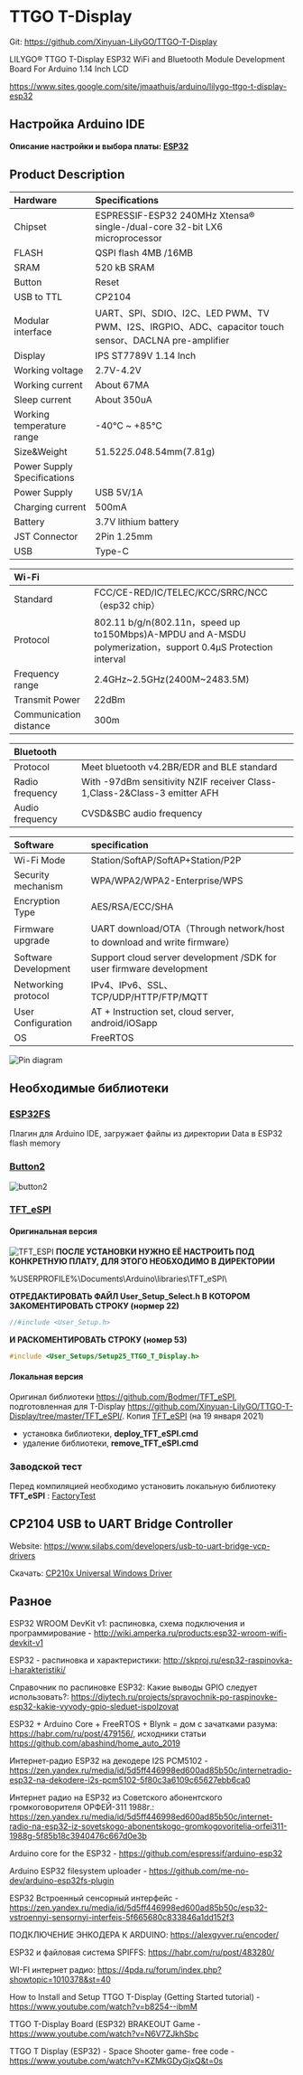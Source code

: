 # TTGO T-Display

Git: https://github.com/Xinyuan-LilyGO/TTGO-T-Display

LILYGO® TTGO T-Display ESP32 WiFi and Bluetooth Module Development Board For Arduino 1.14 Inch LCD

https://www.sites.google.com/site/jmaathuis/arduino/lilygo-ttgo-t-display-esp32

## Настройка Arduino IDE
**Описание настройки и выбора платы: [ESP32](../ESP32/readme.md)**

## Product  Description

| Hardware                    | Specifications |
| :-                          | :- |
| Chipset                     | ESPRESSIF-ESP32 240MHz Xtensa® single-/dual-core 32-bit LX6 microprocessor |
| FLASH                       | QSPI flash 4MB /16MB |
| SRAM                        | 520 kB SRAM |
| Button                      | Reset |
| USB to TTL                  | CP2104 |
| Modular interface           | UART、SPI、SDIO、I2C、LED PWM、TV PWM、I2S、IRGPIO、ADC、capacitor touch sensor、DACLNA  pre-amplifier |
| Display                     | IPS ST7789V 1.14 Inch |
| Working voltage             | 2.7V-4.2V |
| Working current             | About 67MA |
| Sleep current               | About 350uA |
| Working temperature range   | -40℃ ~ +85℃ |
| Size&Weight                 | 51.52*25.04*8.54mm(7.81g) |
| Power Supply Specifications | 
| Power Supply                | USB 5V/1A |
| Charging current            | 500mA |
| Battery                     | 3.7V lithium battery |
| JST Connector               | 2Pin 1.25mm |
| USB                         | Type-C |

| Wi-Fi                  | |
| :-                     | :- |
| Standard               | FCC/CE-RED/IC/TELEC/KCC/SRRC/NCC（esp32 chip）|
| Protocol               | 802.11 b/g/n(802.11n，speed up to150Mbps)A-MPDU and A-MSDU polymerization，support 0.4μS Protection interval |
| Frequency range        | 2.4GHz~2.5GHz(2400M~2483.5M) |
| Transmit Power         | 22dBm |
| Communication distance | 300m |


| Bluetooth       | |
| :-              | :- |
| Protocol        | Meet bluetooth v4.2BR/EDR and BLE standard |
| Radio frequency | With -97dBm sensitivity NZIF receiver Class-1,Class-2&Class-3 emitter AFH |
| Audio frequency | CVSD&SBC audio frequency |


| Software             | specification |
| :-                   | :- |
| Wi-Fi Mode           | Station/SoftAP/SoftAP+Station/P2P |
| Security mechanism   | WPA/WPA2/WPA2-Enterprise/WPS |
| Encryption Type      | AES/RSA/ECC/SHA |
| Firmware upgrade     | UART download/OTA（Through network/host to download and write firmware） |
| Software Development | Support cloud server development /SDK for user firmware development |
| Networking protocol  | IPv4、IPv6、SSL、TCP/UDP/HTTP/FTP/MQTT |
| User Configuration   | AT + Instruction set, cloud server, android/iOSapp |
| OS                   | FreeRTOS |

![Pin diagram](./images/pins.jpg "Распиновка")

## Необходимые библиотеки

### [ESP32FS](https://github.com/me-no-dev/arduino-esp32fs-plugin/releases)
Плагин для Arduino IDE, загружает файлы из директории Data в ESP32 flash memory

### [Button2](https://github.com/LennartHennigs/Button2)
![button2](./images/button2.png "Button2")

### [TFT_eSPI](https://github.com/Bodmer/TFT_eSPI)
#### Оригинальная версия ####
![TFT_ESPI](./images/tft_espi.png)
**ПОСЛЕ УСТАНОВКИ НУЖНО ЕЁ НАСТРОИТЬ ПОД КОНКРЕТНУЮ ПЛАТУ, ДЛЯ ЭТОГО НЕОБХОДИМО В ДИРЕКТОРИИ**

%USERPROFILE%\Documents\Arduino\libraries\\TFT_eSPI\

**ОТРЕДАКТИРОВАТЬ ФАЙЛ __User_Setup_Select.h__ В КОТОРОМ ЗАКОМЕНТИРОВАТЬ СТРОКУ (нормер 22)**

```C++
//#include <User_Setup.h>
```

**И РАСКОМЕНТИРОВАТЬ СТРОКУ (номер 53)**

```C++
#include <User_Setups/Setup25_TTGO_T_Display.h>
```

#### Локальная версия ####
Оригинал библиотеки https://github.com/Bodmer/TFT_eSPI, подготовленная для T-Display https://github.com/Xinyuan-LilyGO/TTGO-T-Display/tree/master/TFT_eSPI/.
Копия [TFT_eSPI](https://github.com/ikozin/Arduino/tree/master/LilyGO-TTGO/T-Display/TFT_eSPI/) (на 19 января 2021) 
- установка библиотеки, **deploy_TFT_eSPI.cmd**
- удаление  библиотеки, **remove_TFT_eSPI.cmd**

### Заводской тест ###
Перед компиляцией необходимо установить локальную библиотеку **TFT_eSPI** : [FactoryTest](./TFT_eSPI/examples/FactoryTest/FactoryTest.ino)

## CP2104 USB to UART Bridge Controller
Website: https://www.silabs.com/developers/usb-to-uart-bridge-vcp-drivers

Скачать: [CP210x Universal Windows Driver](https://www.silabs.com/documents/public/software/CP210x_Universal_Windows_Driver.zip)

## Разное
ESP32 WROOM DevKit v1: распиновка, схема подключения и программирование - http://wiki.amperka.ru/products:esp32-wroom-wifi-devkit-v1

ESP32 - распиновка и характеристики: http://skproj.ru/esp32-raspinovka-i-harakteristiki/

Справочник по распиновке ESP32: Какие выводы GPIO следует использовать?: https://diytech.ru/projects/spravochnik-po-raspinovke-esp32-kakie-vyvody-gpio-sleduet-ispolzovat

ESP32 + Arduino Core + FreeRTOS + Blynk = дом с зачатками разума: https://habr.com/ru/post/479156/,
исходники статьи https://github.com/abashind/home_auto_2019

Интернет-радио ESP32 на декодере I2S PCM5102 - https://zen.yandex.ru/media/id/5d5ff446998ed600ad85b50c/internetradio-esp32-na-dekodere-i2s-pcm5102-5f80c3a6109c65627ebb6ca0

Интернет радио на ESP32 из Советского абонентского громкоговорителя ОРФЕЙ-311 1988г.: https://zen.yandex.ru/media/id/5d5ff446998ed600ad85b50c/internet-radio-na-esp32-iz-sovetskogo-abonentskogo-gromkogovoritelia-orfei311-1988g-5f85b18c3940476c667d0e3b

Arduino core for the ESP32 - https://github.com/espressif/arduino-esp32

Arduino ESP32 filesystem uploader - https://github.com/me-no-dev/arduino-esp32fs-plugin

ESP32 Встроенный сенсорный интерфейс - https://zen.yandex.ru/media/id/5d5ff446998ed600ad85b50c/esp32-vstroennyi-sensornyi-interfeis-5f665680c833846a1dd152f3

ПОДКЛЮЧЕНИЕ ЭНКОДЕРА К ARDUINO: https://alexgyver.ru/encoder/

ESP32 и файловая система SPIFFS: https://habr.com/ru/post/483280/

WI-FI интернет радио: https://4pda.ru/forum/index.php?showtopic=1010378&st=40



How to Install and Setup TTGO T-Display (Getting Started tutorial) - https://www.youtube.com/watch?v=b8254--ibmM

TTGO T-Display Board (ESP32) BRAKEOUT Game - https://www.youtube.com/watch?v=N6V7ZJkhSbc

TTGO T Display (ESP32) - Space Shooter game- free code - https://www.youtube.com/watch?v=KZMkGDyGjxQ&t=0s

